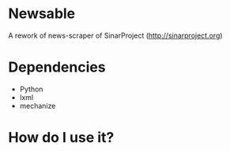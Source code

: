 Newsable
========

A rework of news-scraper of SinarProject (http://sinarproject.org)

# Dependencies

* Python
* lxml
* mechanize

# How do I use it?
